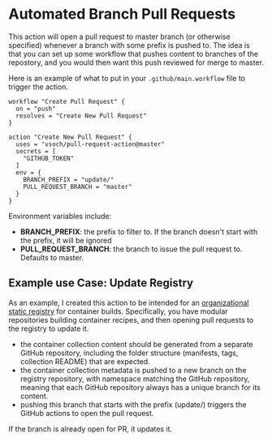 # Automated Branch Pull Requests

This action will open a pull request to master branch (or otherwise specified)
whenever a branch with some prefix is pushed to. The idea is that you can
set up some workflow that pushes content to branches of the repostory,
and you would then want this push reviewed for merge to master.

Here is an example of what to put in your `.github/main.workflow` file to
trigger the action.

```
workflow "Create Pull Request" {
  on = "push"
  resolves = "Create New Pull Request"
}

action "Create New Pull Request" {
  uses = "vsoch/pull-request-action@master"
  secrets = [
    "GITHUB_TOKEN"
  ]
  env = {
    BRANCH_PREFIX = "update/"
    PULL_REQUEST_BRANCH = "master"
  }
}
```

Environment variables include:

  - **BRANCH_PREFIX**: the prefix to filter to. If the branch doesn't start with the prefix, it will be ignored
  - **PULL_REQUEST_BRANCH**: the branch to issue the pull request to. Defaults to master.

## Example use Case: Update Registry

As an example, I created this action to be intended for an 
[organizational static registry](https://www.github.com/singularityhub/registry-org) for container builds. 
Specifically, you have modular repositories building container recipes, and then opening pull requests to the 
registry to update it. 

 - the container collection content should be generated from a separate GitHub repository, including the folder structure (manifests, tags, collection README) that are expected.
 - the container collection metadata is pushed to a new branch on the registry repository, with namespace matching the GitHub repository, meaning that each GitHub repository always has a unique branch for its content.
 - pushing this branch that starts with the prefix (update/<namespace>) triggers the GitHub actions to open the pull request.

If the branch is already open for PR, it updates it.
